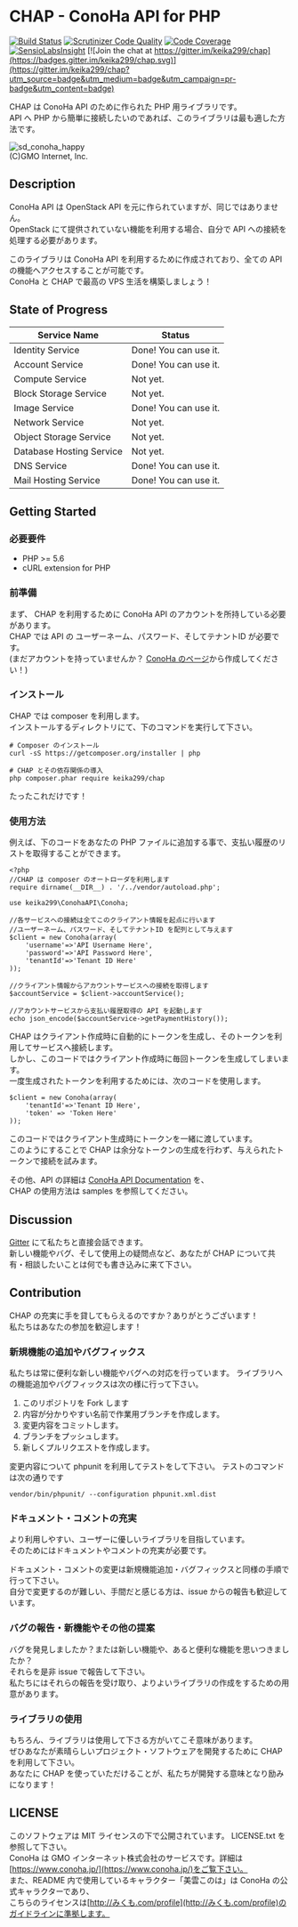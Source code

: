 CHAP - ConoHa API for PHP
===

[![Build Status](https://travis-ci.org/keika299/chap.svg?branch=master)](https://travis-ci.org/keika299/chap)
[![Scrutinizer Code Quality](https://scrutinizer-ci.com/g/keika299/chap/badges/quality-score.png?b=master)](https://scrutinizer-ci.com/g/keika299/chap/?branch=master)
[![Code Coverage](https://scrutinizer-ci.com/g/keika299/chap/badges/coverage.png?b=master)](https://scrutinizer-ci.com/g/keika299/chap/?branch=master)
[![SensioLabsInsight](https://insight.sensiolabs.com/projects/9c244d33-386f-402a-bf09-7a5bd0b965f7/mini.png)](https://insight.sensiolabs.com/projects/9c244d33-386f-402a-bf09-7a5bd0b965f7)
[![Join the chat at https://gitter.im/keika299/chap](https://badges.gitter.im/keika299/chap.svg)](https://gitter.im/keika299/chap?utm_source=badge&utm_medium=badge&utm_campaign=pr-badge&utm_content=badge)

CHAP は ConoHa API のために作られた PHP 用ライブラリです。  
API へ PHP から簡単に接続したいのであれば、このライブラリは最も適した方法です。 

![sd_conoha_happy](https://cloud.githubusercontent.com/assets/13980441/12070824/6e9b03e6-b0ce-11e5-865b-5685cc965be5.png)  
(C)GMO Internet, Inc.

## Description

ConoHa API は OpenStack API を元に作られていますが、同じではありません。  
OpenStack にて提供されていない機能を利用する場合、自分で API への接続を処理する必要があります。

このライブラリは ConoHa API を利用するために作成されており、全ての API の機能へアクセスすることが可能です。  
ConoHa と CHAP で最高の VPS 生活を構築しましょう！

## State of Progress
Service Name              | Status
---                       | ---
Identity Service          | Done! You can use it.
Account Service           | Done! You can use it.
Compute Service           | Not yet.
Block Storage Service     | Not yet.
Image Service             | Done! You can use it.
Network Service           | Not yet.
Object Storage Service    | Not yet.
Database Hosting Service  | Not yet.
DNS Service               | Done! You can use it.
Mail Hosting Service      | Done! You can use it.

## Getting Started

### 必要要件
- PHP >= 5.6
- cURL extension for PHP

### 前準備
まず、 CHAP を利用するために ConoHa API のアカウントを所持している必要があります。  
CHAP では API の ユーザーネーム、パスワード、そしてテナントID が必要です。  
(まだアカウントを持っていませんか？ [ConoHa のページ](https://www.conoha.jp/)から作成してください！)

### インストール
CHAP では composer を利用します。  
インストールするディレクトリにて、下のコマンドを実行して下さい。

```
# Composer のインストール
curl -sS https://getcomposer.org/installer | php

# CHAP とその依存関係の導入
php composer.phar require keika299/chap
```

たったこれだけです！

### 使用方法
例えば、下のコードをあなたの PHP ファイルに追加する事で、支払い履歴のリストを取得することができます。


```
<?php
//CHAP は composer のオートローダを利用します
require dirname(__DIR__) . '/../vendor/autoload.php';

use keika299\ConohaAPI\Conoha;

//各サービスへの接続は全てこのクライアント情報を起点に行います
//ユーザーネーム、パスワード、そしてテナントID を配列として与えます
$client = new Conoha(array(
    'username'=>'API Username Here',                       
    'password'=>'API Password Here',
    'tenantId'=>'Tenant ID Here'
));

//クライアント情報からアカウントサービスへの接続を取得します
$accountService = $client->accountService();

//アカウントサービスから支払い履歴取得の API を起動します
echo json_encode($accountService->getPaymentHistory());
```

CHAP はクライアント作成時に自動的にトークンを生成し、そのトークンを利用してサービスへ接続します。  
しかし、このコードではクライアント作成時に毎回トークンを生成してしまいます。  
一度生成されたトークンを利用するためには、次のコードを使用します。  

```
$client = new Conoha(array(
    'tenantId'=>'Tenant ID Here',
    'token' => 'Token Here'
));
```

このコードではクライアント生成時にトークンを一緒に渡しています。  
このようにすることで CHAP は余分なトークンの生成を行わず、与えられたトークンで接続を試みます。

その他、API の詳細は [ConoHa API Documentation](https://www.conoha.jp/docs/index.html) を、  
CHAP の使用方法は samples を参照してください。

## Discussion
[Gitter](https://gitter.im/keika299/chap) にて私たちと直接会話できます。  
新しい機能やバグ、そして使用上の疑問点など、あなたが CHAP について共有・相談したいことは何でも書き込みに来て下さい。

## Contribution
CHAP の充実に手を貸してもらえるのですか？ありがとうございます！  
私たちはあなたの参加を歓迎します！

### 新規機能の追加やバグフィックス

私たちは常に便利な新しい機能やバグへの対応を行っています。
ライブラリへの機能追加やバグフィックスは次の様に行って下さい。

1. このリポジトリを Fork します
2. 内容が分かりやすい名前で作業用ブランチを作成します。
3. 変更内容をコミットします。
4. ブランチをプッシュします。
5. 新しくプルリクエストを作成します。

変更内容について phpunit を利用してテストをして下さい。
テストのコマンドは次の通りです

```
vendor/bin/phpunit/ --configuration phpunit.xml.dist
```

### ドキュメント・コメントの充実

より利用しやすい、ユーザーに優しいライブラリを目指しています。  
そのためにはドキュメントやコメントの充実が必要です。

ドキュメント・コメントの変更は新規機能追加・バグフィックスと同様の手順で行って下さい。  
自分で変更するのが難しい、手間だと感じる方は、issue からの報告も歓迎しています。

### バグの報告・新機能やその他の提案

バグを発見しましたか？または新しい機能や、あると便利な機能を思いつきましたか？  
それらを是非 issue で報告して下さい。  
私たちにはそれらの報告を受け取り、よりよいライブラリの作成をするための用意があります。

### ライブラリの使用

もちろん、ライブラリは使用して下さる方がいてこそ意味があります。  
ぜひあなたが素晴らしいプロジェクト・ソフトウェアを開発するために CHAP を利用して下さい。  
あなたに CHAP を使っていただけることが、私たちが開発する意味となり励みになります！

## LICENSE
このソフトウェアは MIT ライセンスの下で公開されています。 LICENSE.txt を参照して下さい。  
ConoHa は GMO インターネット株式会社のサービスです。詳細は[https://www.conoha.jp/](https://www.conoha.jp/)をご覧下さい。  
また、README 内で使用しているキャラクター「美雲このは」は ConoHa の公式キャラクターであり、  
こちらのライセンスは[http://みくも.com/profile](http://みくも.com/profile)のガイドラインに準拠します。
